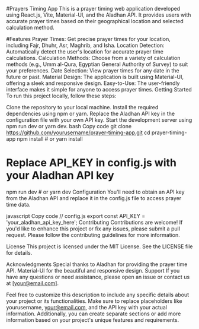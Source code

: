 #Prayers Timing App
This is a prayer timing web application developed using React.js, Vite, Material-UI, and the Aladhan API. It provides users with accurate prayer times based on their geographical location and selected calculation method.

#Features
Prayer Times: Get precise prayer times for your location, including Fajr, Dhuhr, Asr, Maghrib, and Isha.
Location Detection: Automatically detect the user's location for accurate prayer time calculations.
Calculation Methods: Choose from a variety of calculation methods (e.g., Umm al-Qura, Egyptian General Authority of Survey) to suit your preferences.
Date Selection: View prayer times for any date in the future or past.
Material Design: The application is built using Material-UI, offering a sleek and responsive design.
Easy-to-Use: The user-friendly interface makes it simple for anyone to access prayer times.
Getting Started
To run this project locally, follow these steps:

Clone the repository to your local machine.
Install the required dependencies using npm or yarn.
Replace the Aladhan API key in the configuration file with your own API key.
Start the development server using npm run dev or yarn dev.
bash
Copy code
git clone https://github.com/yourusername/prayer-timing-app.git
cd prayer-timing-app
npm install # or yarn install
# Replace API_KEY in config.js with your Aladhan API key
npm run dev # or yarn dev
Configuration
You'll need to obtain an API key from the Aladhan API and replace it in the config.js file to access prayer time data.

javascript
Copy code
// config.js
export const API_KEY = 'your_aladhan_api_key_here';
Contributing
Contributions are welcome! If you'd like to enhance this project or fix any issues, please submit a pull request. Please follow the contributing guidelines for more information.

License
This project is licensed under the MIT License. See the LICENSE file for details.

Acknowledgments
Special thanks to Aladhan for providing the prayer time API.
Material-UI for the beautiful and responsive design.
Support
If you have any questions or need assistance, please open an issue or contact us at [your@email.com].

Feel free to customize this description to include any specific details about your project or its functionalities. Make sure to replace placeholders like yourusername, your@email.com, and the API key with your actual information. Additionally, you can create separate sections or add more information based on your project's unique features and requirements.
